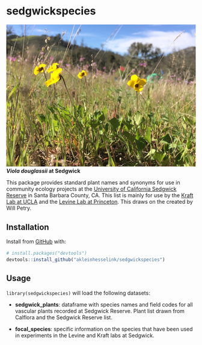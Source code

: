 
<!-- README.md is generated from README.Rmd. Please edit that file -->

# sedgwickspecies

<!-- badges: start -->

<!-- badges: end -->

![Sedgwick Flowers](man/figures/IMG_1600.JPG) ***Viola douglassii* at
Sedgwick**

This package provides standard plant names and synonyms for use in
community ecology projects at the [University of California Sedgwick
Reserve](https://sedgwick.nrs.ucsb.edu/) in Santa Barbara County, CA.
This list is mainly for use by the [Kraft Lab at
UCLA](https://sites.lifesci.ucla.edu/eeb-kraft/) and the [Levine Lab at
Princeton](https://eeb.princeton.edu/people/jonathan-levine). This draws
on the created by Will Petry.

## Installation

Install from [GitHub](https://github.com/) with:

``` r
# install.packages("devtools")
devtools::install_github("akleinhesselink/sedgwickspecies")
```

## Usage

`library(sedgwickspecies)` will load the following datasets:

  - **sedgwick\_plants**: dataframe with species names and field codes
    for all vascular plants recorded at Sedgwick Reserve. Plant list
    drawn from Calflora and the Sedgwick Reserve list.

  - **focal\_species**: specific information on the species that have
    been used in experiments in the Levine and Kraft labs at Sedgwick.
